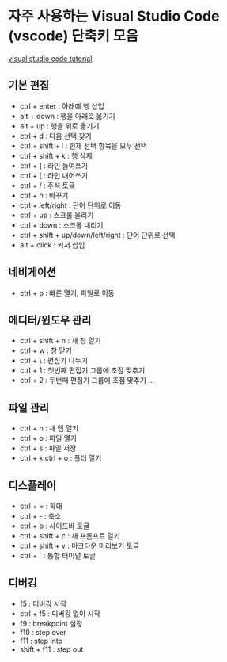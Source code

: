 # 자주 사용하는 Visual Studio Code (vscode) 단축키 모음
[visual studio code tutorial](https://demun.github.io/vscode-tutorial/shortcuts/)  
## 기본 편집
- ctrl + enter : 아래에 행 삽입  
- alt + down : 행을 아래로 옮기기  
- alt + up : 행을 위로 옮기기  
- ctrl + d : 다음 선택 찾기  
- ctrl + shift + l : 현재 선택 항목을 모두 선택  
- ctrl + shift + k : 행 삭제  
- ctrl + ] : 라인 들여쓰기  
- ctrl + [ : 라인 내어쓰기  
- ctrl + / : 주석 토글  
- ctrl + h : 바꾸기  
- ctrl + left/right : 단어 단위로 이동  
- ctrl + up : 스크롤 올리기  
- ctrl + down : 스크롤 내리기  
- ctrl + shift + up/down/left/right : 단어 단위로 선택  
- alt + click : 커서 삽입  
## 네비게이션
- ctrl + p : 빠른 열기, 파일로 이동  
## 에디터/윈도우 관리
- ctrl + shift + n : 새 창 열기  
- ctrl + w : 창 닫기  
- ctrl + \ : 편집기 나누기  
- ctrl + 1 : 첫번째 편집기 그룹에 초점 맞추기  
- ctrl + 2 : 두번째 편집기 그룹에 초점 맞추기 ...  
## 파일 관리
- ctrl + n : 새 탭 열기  
- ctrl + o : 파일 열기  
- ctrl + s : 파일 저장  
- ctrl + k ctrl + o : 폴더 열기  
## 디스플레이
- ctrl + = : 확대  
- ctrl + - : 축소  
- ctrl + b : 사이드바 토글  
- ctrl + shift + c : 새 프롬프트 열기  
- ctrl + shift + v : 마크다운 미리보기 토글  
- ctrl + ` : 통합 터미널 토글  
## 디버깅
- f5 : 디버깅 시작  
- ctrl + f5 : 디버깅 없이 시작  
- f9 : breakpoint 설정
- f10 : step over
- f11 : step into
- shift + f11 : step out